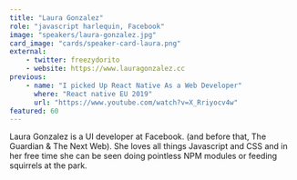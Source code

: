 ```yaml
---
title: "Laura Gonzalez"
role: "javascript harlequin, Facebook"
image: "speakers/laura-gonzalez.jpg"
card_image: "cards/speaker-card-laura.png"
external:
    - twitter: freezydorito
    - website: https://www.lauragonzalez.cc
previous:
    - name: "I picked Up React Native As a Web Developer"
      where: "React native EU 2019"
      url: "https://www.youtube.com/watch?v=X_Rriyocv4w"
featured: 60
---
```

Laura Gonzalez is a UI developer at Facebook. (and before that, The Guardian & The Next Web). She loves all things Javascript and CSS and in her free time she can be seen doing pointless NPM modules or feeding squirrels at the park.
